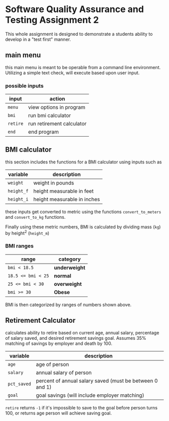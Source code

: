 # Software Quality Assurance and Testing Assignment 2
This whole assignment is designed to demonstrate a students ability to develop in a "test first" manner. 

## main menu
this main menu is meant to be operable from a command line environment. Utilizing a simple text check, will execute based upon user input. 

### possible inputs
| input | action |
| ----- | ------ |
| `menu` | view options in program |
| `bmi` | run bmi calculator |
| `retire` | run retirement calculator |
| `end` | end program |

## BMI calculator
this section includes the functions for a BMI calculator using inputs such as 

| variable | description |
| -------- | ----------- |
| `weight`   | weight in pounds |
| `height_f` | height measurable in feet |
| `height_i` | height measurable in inches |

these inputs get converted to metric using the functions `convert_to_meters` and `convert_to_kg` functions. 

Finally using these metric numbers, BMI is calculated by dividing mass (`kg`) by height<sup>2</sup> (`height_m`)

### BMI ranges
| range | category |
| ----- | -------- |
| `bmi < 18.5`   | __underweight__ |
| `18.5 <= bmi < 25` | __normal__ |
| `25 <= bmi < 30` | __overweight__ |
| `bmi >= 30` | __Obese__ |

BMI is then categorized by ranges of numbers shown above. 

## Retirement Calculator
calculates ability to retire based on current age, annual salary, percentage of salary saved, and desired retirement savings goal. Assumes 35% matching of savings by employer and death by 100. 

| variable | description |
| -------- | ----------- |
| `age`   | age of person |
| `salary` | annual salary of person |
| `pct_saved` | percent of annual salary saved (must be between 0 and 1) |
| `goal` | goal savings (will include employer matching) |

`retire` returns `-1` if it's impossible to save to the goal before person turns 100, or returns age person will achieve saving goal.  